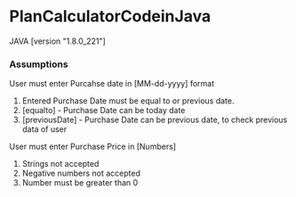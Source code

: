# PlanCalculatorCodeinJava

JAVA [version "1.8.0_221"]

### Assumptions
User must enter Purcahse date in [MM-dd-yyyy] format
1. Entered Purchase Date must be equal to or previous date.
2. [equalto] - Purchase Date can be today date
3. [previousDate] - Purchase Date can be previous date, to check previous data of user

User must enter Purchase Price in [Numbers]
1. Strings not accepted
2. Negative numbers not accepted
3. Number must be greater than 0

